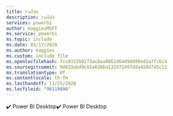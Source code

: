 ```yaml
---
title: รวมไฟล์
description: รวมไฟล์
services: powerbi
author: maggiesMSFT
ms.service: powerbi
ms.topic: include
ms.date: 03/17/2020
ms.author: maggies
ms.custom: include file
ms.openlocfilehash: fcc031550173ac6aa8862d64d9d098ed2a7fc6c4
ms.sourcegitcommit: 9d033abd9c01a01bba132972497dda428d7d5c12
ms.translationtype: HT
ms.contentlocale: th-TH
ms.lasthandoff: 11/25/2020
ms.locfileid: "96119890"
---
```

<span data-ttu-id="8f48b-103">✔️&nbsp;Power BI Desktop</span><span class="sxs-lookup"><span data-stu-id="8f48b-103">✔️&nbsp;Power BI Desktop</span></span>
